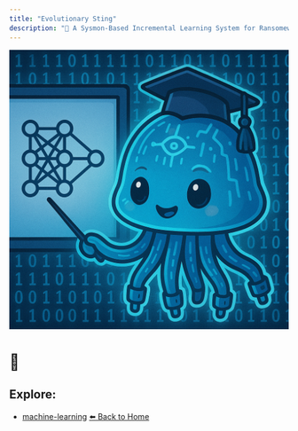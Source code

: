 ```yaml
---
title: "Evolutionary Sting"
description: "🪼 A Sysmon-Based Incremental Learning System for Ransomeware Detection - An Open Source Tale 🪼"
---
```


![Jellyfish ML](/images/jellyfish/ml.png)

# 🪼 


## Explore:

- [machine-learning](/Projects)
[⬅️ Back to Home](/)

